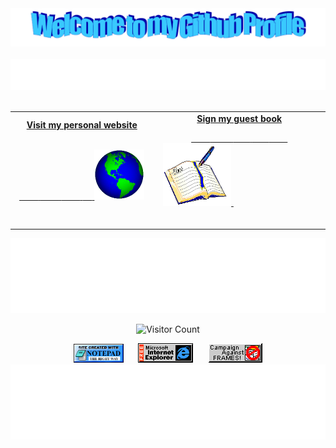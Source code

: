 <!-- "Hero" Header -->
<div align="center">
  <img src="https://github.com/dolphingarlic/dolphingarlic/blob/master/images/welcome.png?raw=true" style="max-width: 100%;" alt="Welcome to my Github Profile" />
  <br />
  <br />
  <img height="50" alt="My Name is Andi and I like maths" src="https://github.com/dolphingarlic/dolphingarlic/blob/master/images/personal_note.svg" />
  <br />
  <br />

</div>

<!-- Social -->
<table width="100%">
<tr>
<td align="center">
<a href="https://andiqu.com">
<strong>Visit my personal website </strong>
<br />
<br />

<!-- Centering something has never been easy, has it? -->

<span>&nbsp;&nbsp;&nbsp;&nbsp;&nbsp;&nbsp;&nbsp;&nbsp;</span>
<span>&nbsp;&nbsp;&nbsp;&nbsp;&nbsp;&nbsp;&nbsp;&nbsp;</span>
<span>&nbsp;&nbsp;&nbsp;&nbsp;&nbsp;&nbsp;&nbsp;&nbsp;</span>
<span>&nbsp;&nbsp;&nbsp;&nbsp;</span>
<img alt="Globe" height="80" src="https://github.com/dolphingarlic/dolphingarlic/blob/master/images/globe.gif?raw=true">
</a>
<span>&nbsp;&nbsp;&nbsp;&nbsp;&nbsp;&nbsp;&nbsp;&nbsp;</span>
<span>&nbsp;&nbsp;&nbsp;&nbsp;&nbsp;&nbsp;&nbsp;&nbsp;</span>
<span>&nbsp;&nbsp;&nbsp;&nbsp;&nbsp;&nbsp;&nbsp;&nbsp;</span>
<span>&nbsp;&nbsp;&nbsp;&nbsp;&nbsp;&nbsp;&nbsp;&nbsp;</span>

</td>
<td align="center">
<a href="https://github.com/BrunnerLivio/brunnerlivio/issues/new?template=Guestbook_entry.md">
<strong>Sign my guest book</strong>
<br />

<span>&nbsp;&nbsp;&nbsp;&nbsp;&nbsp;&nbsp;&nbsp;&nbsp;</span>
<span>&nbsp;&nbsp;&nbsp;&nbsp;&nbsp;&nbsp;&nbsp;&nbsp;</span>
<span>&nbsp;&nbsp;&nbsp;&nbsp;&nbsp;&nbsp;&nbsp;</span>
<span>&nbsp;&nbsp;&nbsp;&nbsp;&nbsp;&nbsp;&nbsp;</span>
<span>&nbsp;&nbsp;&nbsp;&nbsp;&nbsp;&nbsp;&nbsp;</span>
<img height="100" alt="Book" src="https://github.com/dolphingarlic/dolphingarlic/blob/master/images/book.gif">
</a>
<span>&nbsp;&nbsp;&nbsp;&nbsp;&nbsp;&nbsp;&nbsp;&nbsp;</span>
<span>&nbsp;&nbsp;&nbsp;&nbsp;&nbsp;&nbsp;&nbsp;&nbsp;</span>
<span>&nbsp;&nbsp;&nbsp;&nbsp;&nbsp;&nbsp;&nbsp;&nbsp;</span>
<span>&nbsp;&nbsp;&nbsp;&nbsp;&nbsp;&nbsp;&nbsp;&nbsp;</span>
<span>&nbsp;&nbsp;&nbsp;&nbsp;&nbsp;&nbsp;&nbsp;&nbsp;</span>

</td>
</tr>
</table>

<!-- Footer -->

<div align="center">

<img height="120" alt="Thanks for visiting me" width="100%" src="https://github.com/dolphingarlic/dolphingarlic/blob/master/images/marquee.svg" />
<br />

![Visitor Count](https://profile-counter.glitch.me/dolphingarlic/count.svg)

<img src="https://github.com/dolphingarlic/dolphingarlic/blob/master/images/notepad.gif" alt="Site created with Notepad" height="30" />
<!-- "margin-right: whatever;" -->
<span>&nbsp;&nbsp;&nbsp;&nbsp;</span>  
<img src="https://github.com/dolphingarlic/dolphingarlic/blob/master/images/ie_logo.gif" alt="Microsoft Internet Explorer" />
<span>&nbsp;&nbsp;&nbsp;&nbsp;</span>  
<img src="https://github.com/dolphingarlic/dolphingarlic/blob/master/images/noframes.gif" alt="Microsoft Internet Explorer" />

<img height="120" alt="Thanks for visiting me" width="100%" src="https://github.com/dolphingarlic/dolphingarlic/blob/master/images/thanks.svg" />
<br />

</div>
